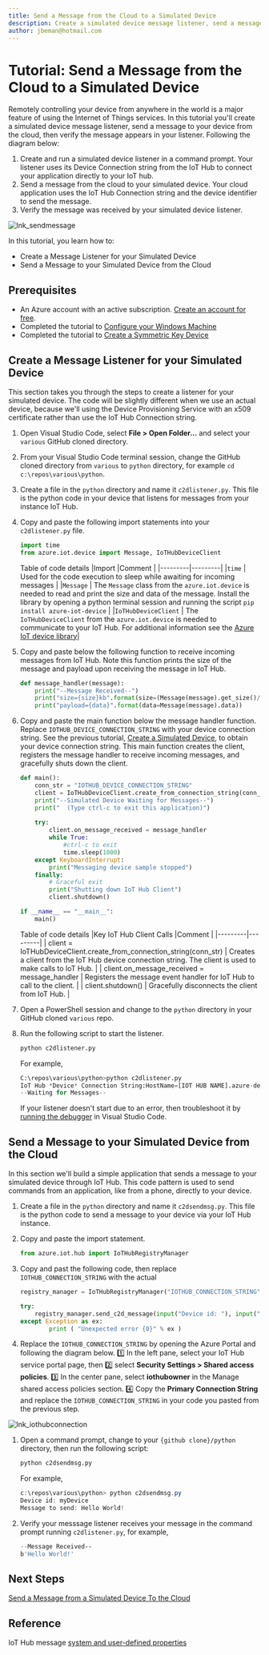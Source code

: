 ```yaml
---
title: Send a Message from the Cloud to a Simulated Device
description: Create a simulated device message listener, send a message to your device from the cloud, then verify the message appears in your listener. 
author: jbeman@hotmail.com
---
```


# Tutorial: Send a Message from the Cloud to a Simulated Device

Remotely controlling your device from anywhere in the world is a major feature of using the Internet of Things services. In this tutorial you'll create a simulated device message listener, send a message to your device from the cloud, then verify the message appears in your listener.  Following the diagram below:

1. Create and run a simulated device listener in a command prompt.  Your listener uses its Device Connection string from the IoT Hub to connect your application directly to your IoT hub.
1. Send a message from the cloud to your simulated device. Your cloud application uses the IoT Hub Connection string and the device identifier to send the message.
1. Verify the message was received by your simulated device listener.

![lnk_sendmessage]

In this tutorial, you learn how to:

- Create a Message Listener for your Simulated Device
- Send a Message to your Simulated Device from the Cloud

## Prerequisites

- An Azure account with an active subscription. [Create an account for free](https://azure.microsoft.com/free/?WT.mc_id=A261C142F).
- Completed the tutorial to [Configure your Windows Machine](tutorial-configure.md)
- Completed the tutorial to [Create a Symmetric Key Device](tutorial-symmetrickeydevice.md)

## Create a Message Listener for your Simulated Device

This section takes you through the steps to create a listener for your simulated device. The code will be slightly different when we use an actual device, because we'll using the Device Provisioning Service with an x509 certificate rather than use the IoT Hub Connection string.

1. Open Visual Studio Code, select **File > Open Folder...** and select your `various` GitHub cloned directory.
1. From your Visual Studio Code terminal session, change the GitHub cloned directory from `various` to `python` directory, for example `cd c:\repos\various\python`.
1. Create a file in the `python` directory and name it `c2dlistener.py`.  This file is the python code in your device that listens for messages from your instance IoT Hub.
1. Copy and paste the following import statements into your `c2dlistener.py` file.

    ```python
    import time
    from azure.iot.device import Message, IoTHubDeviceClient
    ```

    Table of code details
    |Import  |Comment  |
    |---------|---------|
    |`time` |  Used for the code execution to sleep while awaiting for incoming messages |
    |`Message` | The `Message` class from the `azure.iot.device` is needed to read and print the size and data of the message. Install the library by opening a python terminal session and running the script `pip install azure-iot-device` |
    |`IoTHubDeviceClient` | The `IoTHubDeviceClient` from the `azure.iot.device` is needed to communicate to your IoT Hub. For additional information see the [Azure IoT device library](https://learn.microsoft.com/en-us/python/api/azure-iot-device/azure.iot.device?view=azure-python)|

1. Copy and paste below the following function to receive incoming messages from IoT Hub. Note this function prints the size of the message and payload upon receiving the message in IoT Hub.

    ```python
    def message_handler(message):
        print("--Message Received--")
        print("size={size}kb".format(size=(Message(message).get_size()/1000)))
        print("payload={data}".format(data=Message(message).data))
    ```

1. Copy and paste the main function below the message handler function. Replace `IOTHUB_DEVICE_CONNECTION_STRING` with your device connection string. See the previous tutorial, [Create a Simulated Device](tutorial-symmetrickeydevice.md), to obtain your device connection string. This main function creates the client, registers the message handler to receive incoming messages, and gracefully shuts down the client.

    ```python
    def main():
        conn_str = "IOTHUB_DEVICE_CONNECTION_STRING"
        client = IoTHubDeviceClient.create_from_connection_string(conn_str)
        print("--Simulated Device Waiting for Messages--") 
        print("  (Type ctrl-c to exit this application)")
        
        try:
            client.on_message_received = message_handler
            while True:
                #ctrl-c to exit
                time.sleep(1000)
        except KeyboardInterrupt:
            print("Messaging device sample stopped")
        finally:
            # Graceful exit
            print("Shutting down IoT Hub Client")
            client.shutdown()
    
    if __name__ == "__main__":
        main()
    ```

    Table of code details
    |Key IoT Hub Client Calls  |Comment  |
    |---------|---------|
    | client = IoTHubDeviceClient.create_from_connection_string(conn_str) | Creates a client from the IoT Hub device connection string. The client is used to make calls to IoT Hub. |
    | client.on_message_received = message_handler | Registers the message event handler for IoT Hub to call to the client. |
    | client.shutdown() | Gracefully disconnects the client from IoT Hub. |

1. Open a PowerShell session and change to the `python` directory in your GitHub cloned `various` repo.

1. Run the following script to start the listener.

    ```python
    python c2dlistener.py
    ```

    For example,

    ```python
    C:\repos\various\python>python c2dlistener.py
    IoT Hub *Device* Connection String:HostName=[IOT HUB NAME].azure-devices.net;DeviceId=myDevice;SharedAccessKey=[SHARED ACCESS KEY]
    --Waiting for Messages--
    ```

    If your listener doesn't start due to an error, then troubleshoot it by [running the debugger](https://code.visualstudio.com/docs/python/python-tutorial#_configure-and-run-the-debugger) in Visual Studio Code.

## Send a Message to your Simulated Device from the Cloud

In this section we'll build a simple application that sends a message to your simulated device through IoT Hub. This code pattern is used to send commands from an application, like from a phone, directly to your device.

1. Create a file in the `python` directory and name it `c2dsendmsg.py`.  This file is the python code to send a message to your device via your IoT Hub instance.
1. Copy and paste the import statement.

    ```python
    from azure.iot.hub import IoTHubRegistryManager
    ```

1. Copy and past the following code, then replace `IOTHUB_CONNECTION_STRING` with the actual 

    ```python
    registry_manager = IoTHubRegistryManager("IOTHUB_CONNECTION_STRING")
    
    try:
        registry_manager.send_c2d_message(input("Device id: "), input("Message to send: "), {})
    except Exception as ex:
            print ( "Unexpected error {0}" % ex )
    ```

1. Replace the `IOTHUB_CONNECTION_STRING` by opening the Azure Portal and following the diagram below. 1️⃣ In the left pane, select your IoT Hub service portal page, then 2️⃣ select **Security Settings > Shared access policies**. 3️⃣ In the center pane, select **iothubowner** in the Manage shared access policies section. 4️⃣ Copy the **Primary Connection String** and replace the `IOTHUB_CONNECTION_STRING` in your code you pasted from the previous step.

![lnk_iothubconnection]

1. Open a command prompt, change to your `{github clone}/python` directory, then run the following script:

    ```python
    python c2dsendmsg.py
    ```

    For example,

    ```powershell
    c:\repos\various\python> python c2dsendmsg.py
    Device id: myDevice
    Message to send: Hello World!
    ```

1. Verify your messsage listener receives your message in the command prompt running `c2dlistener.py`, for example,

    ```powershell
    --Message Received--
    b'Hello World!'
    ```

## Next Steps
[Send a Message from a Simulated Device To the Cloud](tutorial-devicetocloudmsg.md)

## Reference

IoT Hub message [system and user-defined properties](https://learn.microsoft.com/azure/iot-hub/iot-hub-devguide-messages-construct#system-properties-of-d2c-iot-hub-messages)

<!--images-->

[lnk_sendmessage]: media/tutorial-cloudtodevicemsg/simulatedmessage.png
[lnk_iothubconnection]: media/tutorial-cloudtodevicemsg/iothubconnection.png
